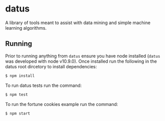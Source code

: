 # datus
A library of tools meant to assist with data mining and simple machine learning algorithms.

## Running
Prior to running anything from `datus` ensure you have node installed (`datus` was developed with node v10.9.0). Once installed run the following in the datus root dircetory to install dependencies:

```bash
$ npm install
```

To run datus tests run the command:
```bash
$ npm test
```

To run the fortune cookies example run the command:
```bash
$ npm start
```